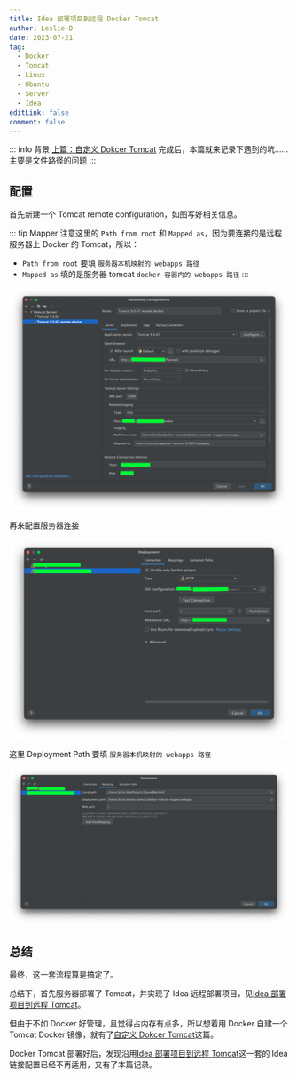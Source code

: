 ```yaml
---
title: Idea 部署项目到远程 Docker Tomcat
author: Leslie-D
date: 2023-07-21
tag:
  - Docker
  - Tomcat
  - Linux
  - Ubuntu
  - Server
  - Idea
editLink: false
comment: false
---
```


::: info 背景
[上篇：自定义 Dokcer Tomcat](/tutorial/server/BuildDocker.md) 完成后，本篇就来记录下遇到的坑……主要是文件路径的问题
:::


## 配置

首先新建一个 Tomcat remote configuration，如图写好相关信息。

::: tip Mapper
注意这里的 `Path from root` 和 `Mapped as`，因为要连接的是远程服务器上 Docker 的 Tomcat，所以：
- `Path from root` 要填 `服务器本机映射的 webapps 路径`
- `Mapped as` 填的是服务器 tomcat `docker 容器内的 webapps 路径`
:::

 ![](./tomcat-conf.png)

再来配置服务器连接

 ![](./connect-conf.png)

这里 Deployment Path 要填 `服务器本机映射的 webapps 路径`

 ![](./host-mapping.png)


 ## 总结
 最终，这一套流程算是搞定了。
 
 总结下，首先服务器部署了 Tomcat，并实现了 Idea 远程部署项目，见[Idea 部署项目到远程 Tomcat](/tutorial/server/IdeaRemoteDeploy.md)。
 
 但由于不如 Docker 好管理，且觉得占内存有点多，所以想着用 Docker 自建一个 Tomcat Docker 镜像，就有了[自定义 Dokcer Tomcat](/tutorial/server/BuildDocker.md)这篇。

 Docker Tomcat 部署好后，发现沿用[Idea 部署项目到远程 Tomcat](/tutorial/server/IdeaRemoteDeploy.md)这一套的 Idea 链接配置已经不再适用，又有了本篇记录。

